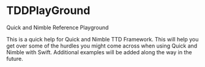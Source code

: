 # TDDPlayGround
Quick and Nimble Reference Playground


This is a quick help for Quick and Nimble TTD Framework.  This will help you get over some of the hurdles you might come across when using Quick and Nimble with Swift.
Additional examples will be added along the way in the future.
